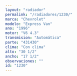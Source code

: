 ```yaml
---
layout: "radiador"
permalink: "/radiadores/1230/"
marca: "Chevrolet"
modelo: "Express Van"
ano: "1996"
motor: "V6 4.3"
transmision: "Automática"
parte: "431430"
clima: "Con clima"
alto: "30 1/2"
ancho: "17 1/2"
observaciones: ""
id: "1230"
---
```


